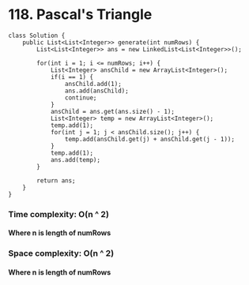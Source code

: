 # 118. Pascal's Triangle
```
class Solution {
    public List<List<Integer>> generate(int numRows) {
        List<List<Integer>> ans = new LinkedList<List<Integer>>();
        
        for(int i = 1; i <= numRows; i++) {
        	List<Integer> ansChild = new ArrayList<Integer>();
        	if(i == 1) {
        		ansChild.add(1);
        		ans.add(ansChild);
        		continue;
        	}
        	ansChild = ans.get(ans.size() - 1);
        	List<Integer> temp = new ArrayList<Integer>();
        	temp.add(1);
        	for(int j = 1; j < ansChild.size(); j++) {
        		temp.add(ansChild.get(j) + ansChild.get(j - 1));
        	}
        	temp.add(1);
        	ans.add(temp);
        }
        
        return ans;
    }
}
```
### Time complexity: O(n ^ 2)
#### Where n is length of numRows
### Space complexity: O(n ^ 2)
#### Where n is length of numRows